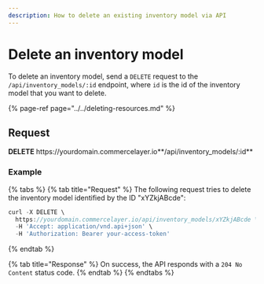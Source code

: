 ```yaml
---
description: How to delete an existing inventory model via API
---
```


# Delete an inventory model

To delete an inventory model, send a `DELETE` request to the `/api/inventory_models/:id` endpoint, where `id` is the id of the inventory model that you want to delete.

{% page-ref page="../../deleting-resources.md" %}

## Request

**DELETE** https://<i></i>yourdomain.commercelayer.io**/api/inventory_models/:id**

### Example

{% tabs %}
{% tab title="Request" %}
The following request tries to delete the inventory model identified by the ID "xYZkjABcde":

```javascript
curl -X DELETE \
  https://yourdomain.commercelayer.io/api/inventory_models/xYZkjABcde \
  -H 'Accept: application/vnd.api+json' \
  -H 'Authorization: Bearer your-access-token'
```
{% endtab %}

{% tab title="Response" %}
On success, the API responds with a `204 No Content` status code.
{% endtab %}
{% endtabs %}

